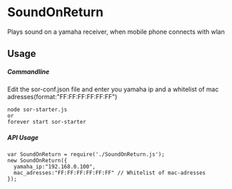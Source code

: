 SoundOnReturn
=============

Plays sound on a yamaha receiver, when mobile phone connects with wlan


## Usage

##### Commandline

Edit the sor-conf.json file and enter you yamaha ip and a whitelist of mac adresses(format:"FF:FF:FF:FF:FF:FF")

    node sor-starter.js
    or
    forever start sor-starter
  

##### API Usage

    var SoundOnReturn = require('./SoundOnReturn.js');
    new SoundOnReturn({
      yamaha_ip:"192.168.0.100",
      mac_adresses:"FF:FF:FF:FF:FF:FF" // Whitelist of mac-adresses
    });
